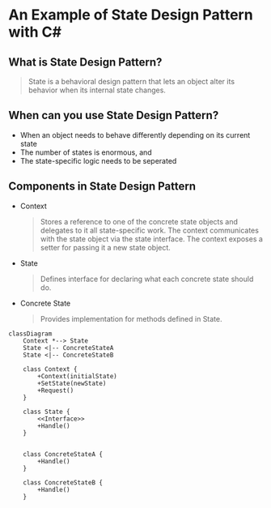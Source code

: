 # An Example of State Design Pattern with C#

## What is State Design Pattern?
>State is a behavioral design pattern that lets an object alter its behavior when its internal state changes. 

## When can you use State Design Pattern?
 * When an object needs to behave differently depending on its current state
 * The number of states is enormous, and 
 * The state-specific logic needs to be seperated
 
## Components in State Design Pattern
* Context
  > Stores a reference to one of the concrete state objects and delegates to it all state-specific work. The context communicates with the state object via the state interface. The context exposes a setter for passing it a new state object.
* State
  > Defines interface for declaring what each concrete state should do.
* Concrete State
  >Provides implementation for methods defined in State.

```mermaid
classDiagram
    Context *--> State
    State <|-- ConcreteStateA
    State <|-- ConcreteStateB
        
    class Context {     
        +Context(initialState)
        +SetState(newState)
        +Request()
    }

    class State {   
        <<Interface>>
        +Handle()
    }
    

    class ConcreteStateA {      
        +Handle()      
    }

    class ConcreteStateB {      
        +Handle()
    }
```
